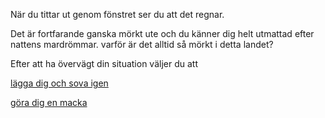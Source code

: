När du tittar ut genom fönstret ser du att det regnar.

Det är fortfarande ganska mörkt ute och du känner dig helt utmattad efter nattens mardrömmar.
varför är det alltid så mörkt i detta landet?

Efter att ha övervägt din situation väljer du att

[lägga dig och sova igen](../start.md)

[göra dig en macka](macka/macka.md)

